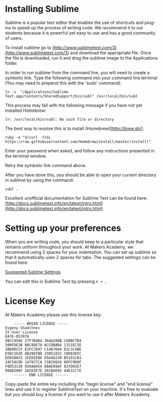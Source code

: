 # Installing Sublime

Sublime is a popular text editor that enables the use of shortcuts and plug-ins to speed up the process of writing code. We recommend it to our students because it is powerful yet easy to use and has a good community of users.

To install sublime go to [http://www.sublimetext.com/3](http://www.sublimetext.com/3) and download the appropriate file. Once the file is downloaded, run it and drag the sublime image to the Applications folder.

In order to run sublime from the command line, you will need to create a symbolic link. Type the following command into your command line terminal (You may need to prepend this with the 'sudo' command):

```
ln -s  "/Applications/Sublime Text.app/Contents/SharedSupport/bin/subl" /usr/local/bin/subl
```

This process may fail with the following message if you have not yet installed Homebrew:

```
ln: /usr/local/bin/subl: No such file or directory
```

The best way to resolve this is to install (Homebrew)[http://brew.sh/].

```
ruby -e "$(curl -fsSL https://raw.githubusercontent.com/Homebrew/install/master/install)"
```

Enter your password when asked, and follow any instructions presented in the terminal window.

Retry the symbolic link command above. 

After you have done this, you should be able to open your current directory in sublime by using the command:

```
subl .
```

Excellent unofficial documentation for Sublime Text can be found here: [http://docs.sublimetext.info/en/latest/intro.html](http://docs.sublimetext.info/en/latest/intro.html)

# Setting up your preferences

When you are writing code, you should keep to a particular style that remains uniform throughout your work. At Makers Academy, we recommend using 2 spaces for your indentation. You can set up sublime so that it automatically uses 2 spaces for tabs. The suggested settings can be found here:

[Suggested Sublme Settings](https://gist.github.com/maker-leo/5135649)

You can edit this in Sublime Text by pressing ``` ⌘ + , ```

# License Key

At Makers Academy please use this license key:

````    
    ----- BEGIN LICENSE -----
Evgeny Shadchnev
25 User License
EA7E-857876
5BCCA56E 27F7B4B4 364A288B C80BF7B4
500FDE3B B8C88E7A ACCDBAB4 1151EC5E
2BD90CCF E2FC7A97 C14A76A4 D1C3C4BE
D38C1D2D AB20EFBD 33051832 CB992D5C
ED938A53 2FED2EB6 D5A4D230 B5101CB1
2AF58C8D 147837CA 31B29826 0DFC9D0F
F8D53136 856AA854 EBAE89AF 837D03E7
99AB386F 2ACD1E7E 26CB6695 44E1CC7E
    ------ END LICENSE ------
````

Copy-paste the entire key including the "begin license" and "end license" lines and use it to register SublimeText on your machine. It's free to evaluate but you should buy a license if you want to use it after Makers Academy.

